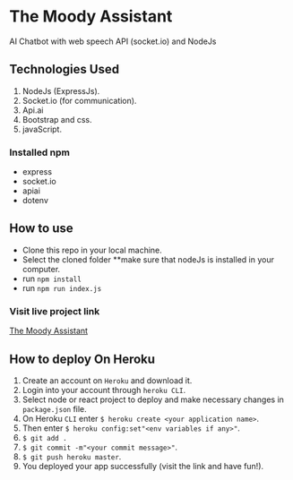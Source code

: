 # The Moody Assistant
AI Chatbot with web speech API (socket.io) and  NodeJs
## Technologies Used
1. NodeJs (ExpressJs).
2. Socket.io (for communication).
3. Api.ai
4. Bootstrap and css.
5. javaScript.
### Installed npm
* express
* socket.io
* apiai
* dotenv
## How to use
* Clone this repo in your local machine.
* Select the cloned folder **make sure that nodeJs is installed in your computer.
* run `npm install`
* run `npm run index.js`
### Visit live project link 
[The Moody Assistant](https://themoodychatbot.herokuapp.com/)
## How to deploy On Heroku
1. Create an account on `Heroku` and download it.
2. Login into your account through `heroku CLI`.
3. Select node or react project to deploy and make necessary changes in `package.json` file.
4. On Heroku `CLI` enter `$ heroku create <your application name>`.
5. Then enter `$ heroku config:set"<env variables if any>"`.
6. `$ git add .`
7. `$ git commit -m"<your commit message>"`.
8. `$ git push heroku master`.
9. You deployed your app successfully (visit the link and have fun!).